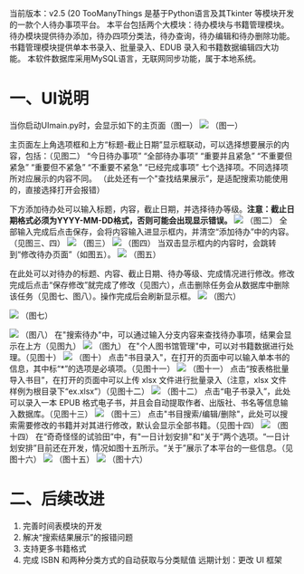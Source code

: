 当前版本：v2.5 (20
TooManyThings 是基于Python语言及其Tkinter 等模块开发的一款个人待办事项平台。
本平台包括两个大模块：待办模块与书籍管理模块。
待办模块提供待办添加，待办四项分类法，待办查询，待办编辑和待办删除功能。
书籍管理模块提供单本书录入、批量录入、EDUB 录入和书籍数据编辑四大功能。 
本软件数据库采用MySQL语言，无联网同步功能，属于本地系统。
# 一、UI说明
当你启动UImain.py时，会显示如下的主页面（图一）
![](imgs/1.png)
（图一）

主页面左上角选项框和上方“标题-截止日期”显示框联动，可以选择想要展示的内容，包括：（见图二）
“今日待办事项”
“全部待办事项”
“重要并且紧急”
“不重要但紧急”
“重要但不紧急”
“不重要不紧急”
“已经完成事项”
七个选择项。不同选择项所对应展示的内容不同。
（此处还有一个"查找结果展示”，是适配搜索功能使用的，直接选择打开会报错）

下方添加待办处可以输入标题，内容，截止日期，并选择待办等级。**注意：截止日期格式必须为YYYY-MM-DD格式，否则可能会出现显示错误。**
![](imgs/2.1.png)
（图二）
全部输入完成后点击保存，会将内容输入进显示框内，并清空“添加待办”中的内容。（见图三、四）
![](imgs/3.png)
（图三）
![](imgs/2.png)
（图四）
当双击显示框内的内容时，会跳转到“修改待办页面”（如图五）。
![](imgs/5.png)
（图五）

在此处可以对待办的标题、内容、截止日期、待办等级、完成情况进行修改。修改完成后点击“保存修改”就完成了修改（见图六），点击删除任务会从数据库中删除该任务（见图七、图八）。操作完成后会刷新显示框。
![](imgs/5.1.png)
（图六）

![](imgs/5.2.png)
（图七）

![](imgs/5.3.png)
（图八）
在"搜索待办"中，可以通过输入分支内容来查找待办事项，结果会显示在上方（见图九）
![](imgs/4.png)
（图九）
在"个人图书馆管理"中，可以对书籍数据进行处理。（见图十）
![](imgs/6.0.png)
（图十）
点击"书目录入"，在打开的页面中可以输入单本书的信息，其中标“\*”的选项是必填项。（见图十一）
![](imgs/6.png)
（图十一）
点击“按表格批量导入书目”，在打开的页面中可以上传 xlsx 文件进行批量录入（注意，xlsx 文件样例为根目录下“ex.xlsx”）（见图十二）
![](imgs/7.png)
（图十二）
点击“电子书录入”，此处可以录入一本 EPUB 格式电子书，并且会自动提取作者、出版社、书名等信息输入数据库。（见图十三）
![](imgs/8.png)
（图十三）
点击"书目搜索/编辑/删除"，此处可以搜索需要修改的书籍并对其进行修改，默认会显示全部书籍。（见图十四）
![](imgs/9.png)
（图十四）
在“奇奇怪怪的试验田”中，有"一日计划安排"和“关于”两个选项。“一日计划安排”目前还在开发，情况如图十五所示。“关于”展示了本平台的一些信息。（见图十六）
![](imgs/10.png)
（图十五）
![](imgs/11.png)
（图十六）
# 二、后续改进
1. 完善时间表模块的开发
2. 解决“搜索结果展示”的报错问题
3. 支持更多书籍格式
4. 完成 ISBN 和两种分类方式的自动获取与分类赋值
远期计划：更改 UI 框架
